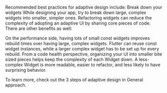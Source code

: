 Recommended best practices for adaptive design include:
Break down your widgets
While designing your app, try to break down large,
complex widgets into smaller, simpler ones.
Refactoring widgets can reduce the complexity of
adopting an adaptive UI by sharing core pieces of code.
There are other benefits as well:

On the performance side, having lots of small const
  widgets improves rebuild times over having large,
  complex widgets.
Flutter can reuse const widget instances,
  while a larger complex widget has to be set up
  for every rebuild.
From a code health perspective, organizing your UI
  into smaller bite sized pieces helps keep the complexity
  of each Widget down. A less-complex Widget is more readable,
  easier to refactor, and less likely to have surprising behavior.

To learn more, check out the 3 steps of
adaptive design in General approach.
